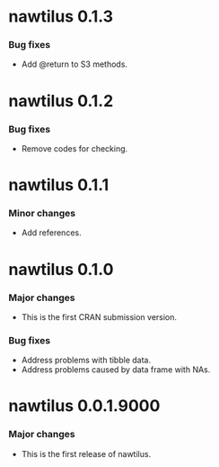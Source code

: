 # nawtilus 0.1.3
### Bug fixes
* Add @return to S3 methods.

# nawtilus 0.1.2
### Bug fixes
* Remove codes for checking.

# nawtilus 0.1.1
### Minor changes
* Add references.

# nawtilus 0.1.0
### Major changes
* This is the first CRAN submission version.

### Bug fixes
* Address problems with tibble data.
* Address problems caused by data frame with NAs.

# nawtilus 0.0.1.9000
### Major changes
* This is the first release of nawtilus.